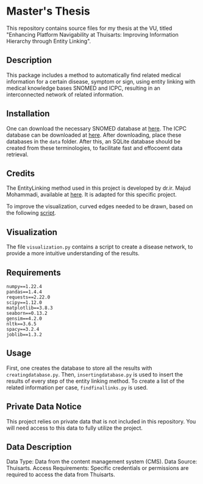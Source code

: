 # Master's Thesis
This repository contains source files for my thesis at the VU, titled "Enhancing Platform Navigability at Thuisarts: Improving Information Hierarchy through Entity Linking".

## Description
This package includes a method to automatically find related medical information for a certain disease, symptom or sign, using entity linking with medical knowledge bases SNOMED and ICPC, resulting in an interconnected network of related information. 

## Installation
One can download the necessary SNOMED database at [here](https://surfdrive.surf.nl/files/index.php/s/jtF1auvFjVIqbT7). The ICPC database can be downloaded at [here](https://www.nhg.org/praktijkvoering/informatisering/nhg-tabellen-voor-in-his/icpc/). After downloading, place these databases in the `data` folder. 
After this, an SQLite database should be created from these terminologies, to facilitate fast and effocoemt data retrieval. 

## Credits
The EntityLinking method used in this project is developed by dr.ir. Majud Mohammadi, available at [here](https://github.com/Majeed7/EntityLinking). It is adapted for this specific project.

To improve the visualization, curved edges needed to be drawn, based on the following [script](https://stackoverflow.com/questions/22785849/drawing-multiple-edges-between-two-nodes-with-networkx).

## Visualization
The file `visualization.py` contains a script to create a disease network, to provide a more intuitive understanding of the results. 

## Requirements
```
numpy==1.22.4
pandas==1.4.4
requests==2.22.0
scipy==1.12.0
matplotlib==3.8.3
seaborn==0.13.2
gensim==4.2.0
nltk==3.6.5
spacy==3.2.4
joblib==1.3.2
```

## Usage
First, one creates the database to store all the results with `creatingdatabase.py`. Then, `insertingdatabase.py` is used to insert the results of every step of the entity linking method. To create a list of the related information per case, `findfinallinks.py` is used. 

## Private Data Notice
This project relies on private data that is not included in this repository. You will need access to this data to fully utilize the project.

## Data Description
Data Type: Data from the content management system (CMS).
Data Source: Thuisarts.
Access Requirements: Specific credentials or permissions are required to access the data from Thuisarts.
